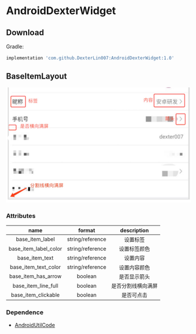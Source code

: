 # AndroidDexterWidget
## Download

Gradle:
```groovy
implementation 'com.github.DexterLin007:AndroidDexterWidget:1.0'

```
## BaseItemLayout
![Image text](images/DUI_DEMO_1.jpg)
### Attributes
|name|format|description|
|:---:|:---:|:---:|
| base_item_label | string/reference |设置标签
| base_item_label_color | string/reference |设置标签颜色
| base_item_text | string/reference |设置内容
| base_item_text_color | string/reference |设置内容颜色
| base_item_has_arrow | boolean |是否显示箭头
| base_item_line_full | boolean |是否分割线横向满屏
| base_item_clickable | boolean |是否可点击

### Dependence
*  [AndroidUtilCode](https://github.com/Blankj/AndroidUtilCode)
